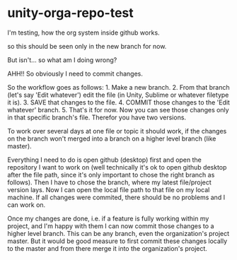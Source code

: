 # unity-orga-repo-test
I'm testing, how the org system inside github works.


so this should be seen only in the new branch for now.

But isn't... so what am I doing wrong?

AHH!! So obviously I need to commit changes.

So the workflow goes as follows:
	1. Make a new branch.
	2. From that branch (let's say 'Edit whatever') edit the file (in Unity, Sublime or whatever filetype it is).
	3. SAVE that changes to the file.
	4. COMMIT those changes to the 'Edit whatever' branch.
	5. That's it for now. Now you can see those changes only in that specific branch's file. Therefor you have two versions.

To work over several days at one file or topic it should work, if the changes on the branch won't merged into a branch on a higher level branch (like master).

Everything I need to do is open github (desktop) first and open the repository I want to work on (well technically it's ok to open github desktop after the file path, since it's only important to chose the right branch as follows). Then I have to chose the branch, where my latest file/project version lays. 
Now I can open the local file path to that file on my local machine. If all changes were commited, there should be no problems and I can work on.

Once my changes are done, i.e. if a feature is fully working within my project, and I'm happy with them I can now commit those changes to a higher level branch. This can be any branch, even the organization's project master. But it would be good measure to first commit these changes locally to the master and from there merge it into the organization's project. 